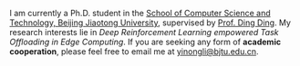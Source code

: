 I am currently a Ph.D. student in the [School of Computer Science and Technology, Beijing Jiaotong University](https://cs.bjtu.edu.cn/), supervised by [Prof. Ding Ding](https://faculty.bjtu.edu.cn/7492/). My research interests lie in *Deep Reinforcement Learning empowered Task Offloading in Edge Computing*. If you are seeking any form of **academic cooperation**, please feel free to email me at [yinongli@bjtu.edu.cn](mailto:yinongli@bjtu.edu.cn).
